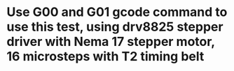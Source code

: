# Use G00 and G01 gcode command to use this test, using drv8825 stepper driver with Nema 17 stepper motor, 16 microsteps with T2 timing belt
